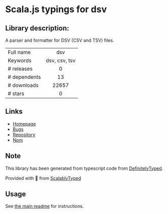 
# Scala.js typings for dsv


## Library description:
A parser and formatter for DSV (CSV and TSV) files.

|                    |                 |
| ------------------ | :-------------: |
| Full name          | dsv |
| Keywords           | dsv, csv, tsv |
| # releases         | 0 |
| # dependents       | 13 |
| # downloads        | 22657 |
| # stars            | 0 |

## Links
- [Homepage](https://github.com/mbostock/dsv)
- [Bugs](https://github.com/mbostock/dsv/issues)
- [Repository](https://github.com/mbostock/dsv)
- [Npm](https://www.npmjs.com/package/dsv)
    


## Note
This library has been generated from typescript code from [DefinitelyTyped](https://definitelytyped.org).

Provided with :purple_heart: from [ScalablyTyped](https://github.com/oyvindberg/ScalablyTyped)

## Usage
See [the main readme](../../readme.md) for instructions.


